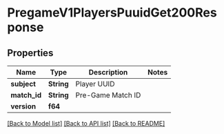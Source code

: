 # PregameV1PlayersPuuidGet200Response

## Properties

Name | Type | Description | Notes
------------ | ------------- | ------------- | -------------
**subject** | **String** | Player UUID | 
**match_id** | **String** | Pre-Game Match ID | 
**version** | **f64** |  | 

[[Back to Model list]](../README.md#documentation-for-models) [[Back to API list]](../README.md#documentation-for-api-endpoints) [[Back to README]](../README.md)


